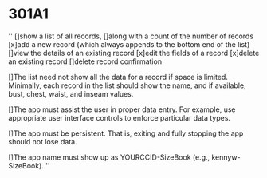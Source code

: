 # 301A1
''
[]show a list of all records, 
[]along with a count of the number of records
[x]add a new record (which always appends to the bottom end of the list)
[]view the details of an existing record
[x]edit the fields of a record
[x]delete an existing record
[]delete record confirmation

[]The list need not show all the data for a record if space is limited. Minimally, each record in the list should show the name, and if available, bust, chest, waist, and inseam values.

[]The app must assist the user in proper data entry. For example, use appropriate user interface controls to enforce particular data types.

[]The app must be persistent. That is, exiting and fully stopping the app should not lose data.

[]The app name must show up as YOURCCID-SizeBook (e.g., kennyw-SizeBook).
''
